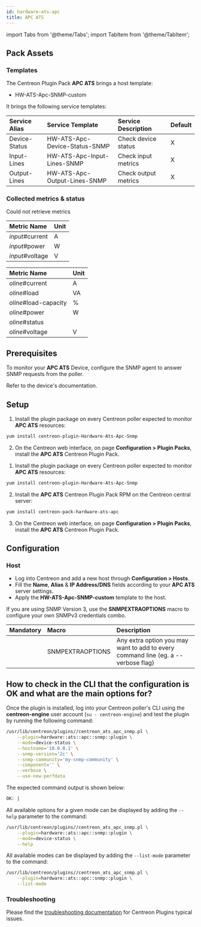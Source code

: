 ```yaml
---
id: hardware-ats-apc
title: APC ATS
---
```

import Tabs from '@theme/Tabs';
import TabItem from '@theme/TabItem';

## Pack Assets

### Templates

The Centreon Plugin Pack **APC ATS** brings a host template:

* HW-ATS-Apc-SNMP-custom

It brings the following service templates:

| Service Alias | Service Template              | Service Description  | Default |
|:--------------|:------------------------------|:---------------------|:--------|
| Device-Status | HW-ATS-Apc-Device-Status-SNMP | Check device status  | X       |
| Input-Lines   | HW-ATS-Apc-Input-Lines-SNMP   | Check input metrics  | X       |
| Output-Lines  | HW-ATS-Apc-Output-Lines-SNMP  | Check output metrics | X       |

### Collected metrics & status

<Tabs groupId="sync">
<TabItem value="Device-Status" label="Device-Status">

Could not retrieve metrics

</TabItem>
<TabItem value="Input-Lines" label="Input-Lines">

| Metric Name     | Unit  |
|:----------------|:------|
| *input*#current | A     |
| *input*#power   | W     |
| *input*#voltage | V     |

</TabItem>
<TabItem value="Output-Lines" label="Output-Lines">

| Metric Name           | Unit  |
|:----------------------|:------|
| *oline*#current       | A     |
| *oline*#load          | VA    |
| *oline*#load-capacity | %     |
| *oline*#power         | W     |
| *oline*#status        |       |
| *oline*#voltage       | V     |

</TabItem>
</Tabs>

## Prerequisites

To monitor your **APC ATS** Device, configure the SNMP agent to answer SNMP requests from the poller. 

Refer to the device's documentation. 

## Setup

<Tabs groupId="sync">
<TabItem value="Online License" label="Online License">

1. Install the plugin package on every Centreon poller expected to monitor **APC ATS** resources:

```bash
yum install centreon-plugin-Hardware-Ats-Apc-Snmp
```

2. On the Centreon web interface, on page **Configuration > Plugin Packs**, install the **APC ATS** Centreon Plugin Pack.

</TabItem>
<TabItem value="Offline License" label="Offline License">

1. Install the plugin package on every Centreon poller expected to monitor **APC ATS** resources:

```bash
yum install centreon-plugin-Hardware-Ats-Apc-Snmp
```

2. Install the **APC ATS** Centreon Plugin Pack RPM on the Centreon central server:

```bash
yum install centreon-pack-hardware-ats-apc
```

3. On the Centreon web interface, on page **Configuration > Plugin Packs**, install the **APC ATS** Centreon Plugin Pack.

</TabItem>
</Tabs>

## Configuration

### Host

* Log into Centreon and add a new host through **Configuration > Hosts**.
* Fill the **Name**, **Alias** & **IP Address/DNS** fields according to your **APC ATS** server settings.
* Apply the **HW-ATS-Apc-SNMP-custom** template to the host.

If you are using SNMP Version 3, use the **SNMPEXTRAOPTIONS** macro to configure
your own SNMPv3 credentials combo.

| Mandatory   | Macro            | Description                                                                            |
|:------------|:-----------------|:---------------------------------------------------------------------------------------|
|             | SNMPEXTRAOPTIONS | Any extra option you may want to add to every command line (eg. a --verbose flag)      |

## How to check in the CLI that the configuration is OK and what are the main options for?

Once the plugin is installed, log into your Centreon poller's CLI using the
**centreon-engine** user account (`su - centreon-engine`) and test the plugin by
running the following command:

```bash
/usr/lib/centreon/plugins//centreon_ats_apc_snmp.pl \
    --plugin=hardware::ats::apc::snmp::plugin \
    --mode=device-status \
    --hostname='10.0.0.1' \
    --snmp-version='2c' \
    --snmp-community='my-snmp-community' \
    --component='' \
    --verbose \
    --use-new-perfdata
```

The expected command output is shown below:

```bash
OK: | 
```

All available options for a given mode can be displayed by adding the
`--help` parameter to the command:

```bash
/usr/lib/centreon/plugins//centreon_ats_apc_snmp.pl \
    --plugin=hardware::ats::apc::snmp::plugin \
    --mode=device-status \
    --help
```

All available modes can be displayed by adding the `--list-mode` parameter to
the command:

```bash
/usr/lib/centreon/plugins//centreon_ats_apc_snmp.pl \
    --plugin=hardware::ats::apc::snmp::plugin \
    --list-mode
```

### Troubleshooting

Please find the [troubleshooting documentation](../getting-started/how-to-guides/troubleshooting-plugins.md)
for Centreon Plugins typical issues.

